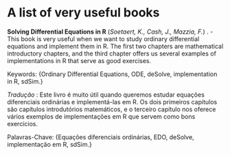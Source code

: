# A list of very useful books

**Solving Differential Equations in R** (_Soetaert, K., Cash, J., Mazzia, F._) . - This book is very useful when we want to study ordinary differential equations and implement them in R. The first two chapters are mathematical introductory chapters, and the third chapter offers us several examples of implementations in R that serve as good exercises.

Keywords: {Ordinary Differential Equations, ODE, deSolve, implementation in R, sdSim.}

_Tradução_ : Este livro é muito útil quando queremos estudar equações diferenciais ordinárias e implementá-las em R. Os dois primeiros capítulos são capítulos introdutórios matemáticos, e o terceiro capítulo nos oferece vários exemplos de implementações em R que servem como bons exercícios.

Palavras-Chave: {Equações diferenciais ordinárias, EDO, deSolve, implementação em R, sdSim.}

